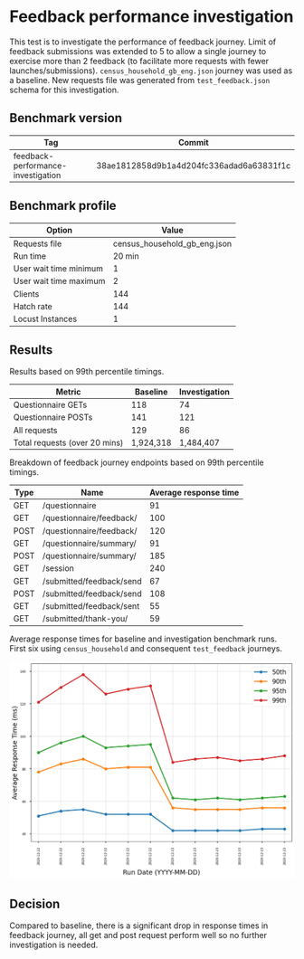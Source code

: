 # Feedback performance investigation

This test is to investigate the performance of feedback journey. Limit of feedback submissions was extended to 5 to allow a single journey to exercise more than 2 feedback (to facilitate more requests with fewer launches/submissions). `census_household_gb_eng.json` journey was used as a baseline. New requests file was generated from `test_feedback.json` schema for this investigation.

## Benchmark version

| Tag | Commit |
|--------|-------|
| feedback-performance-investigation  | 38ae1812858d9b1a4d204fc336adad6a63831f1c

## Benchmark profile

| Option | Value |
|--------|-------|
| Requests file | census_household_gb_eng.json |
| Run time | 20 min |
| User wait time minimum | 1 |
| User wait time maximum | 2 |
| Clients | 144 |
| Hatch rate | 144 |
| Locust Instances | 1 |

## Results

Results based on 99th percentile timings.

| Metric | Baseline | Investigation |
|--------|----------|---------------|
| Questionnaire GETs | 118 | 74 |
| Questionnaire POSTs | 141 | 121 |
| All requests | 129 | 86 |
| Total requests (over 20 mins) | 1,924,318 | 1,484,407 |

Breakdown of feedback journey endpoints based on 99th percentile timings.

| Type | Name | Average response time |
|-----|----------------|----|
| GET | /questionnaire | 91 |
| GET | /questionnaire/feedback/ | 100 |
| POST | /questionnaire/feedback/ | 120 |
| GET | /questionnaire/summary/ | 91 |
| POST | /questionnaire/summary/ | 185 |
| GET | /session | 240 |
| GET | /submitted/feedback/send | 67 |
| POST | /submitted/feedback/send | 108 |
| GET | /submitted/feedback/sent | 55 |
| GET | /submitted/thank-you/ | 59 |

Average response times for baseline and investigation benchmark runs. First six using `census_household` and consequent `test_feedback` journeys.

![](images/performance_graph.png)

## Decision

Compared to baseline, there is a significant drop in response times in feedback journey, all get and post request perform well so no further investigation is needed.
